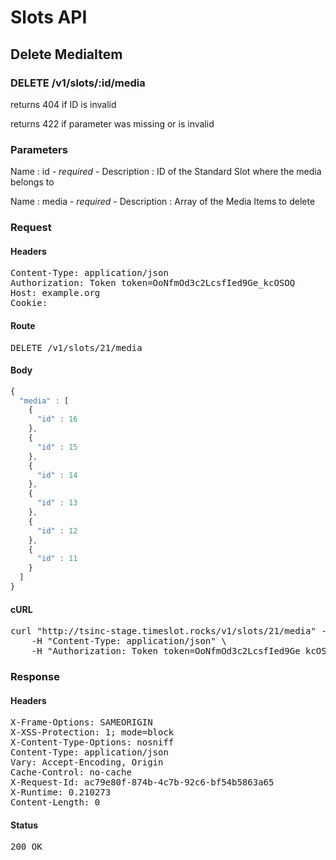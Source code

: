 # Slots API

## Delete MediaItem

### DELETE /v1/slots/:id/media

returns 404 if ID is invalid

returns 422 if parameter was missing or is invalid

### Parameters

Name : id *- required -*
Description : ID of the Standard Slot where the media belongs to

Name : media *- required -*
Description : Array of the Media Items to delete

### Request

#### Headers

<pre>Content-Type: application/json
Authorization: Token token=OoNfmOd3c2LcsfIed9Ge_kcOSOQ
Host: example.org
Cookie: </pre>

#### Route

<pre>DELETE /v1/slots/21/media</pre>

#### Body
```javascript
{
  "media" : [
    {
      "id" : 16
    },
    {
      "id" : 15
    },
    {
      "id" : 14
    },
    {
      "id" : 13
    },
    {
      "id" : 12
    },
    {
      "id" : 11
    }
  ]
}
```


#### cURL

<pre class="request">curl &quot;http://tsinc-stage.timeslot.rocks/v1/slots/21/media&quot; -d &#39;{&quot;media&quot;:[{&quot;id&quot;:16},{&quot;id&quot;:15},{&quot;id&quot;:14},{&quot;id&quot;:13},{&quot;id&quot;:12},{&quot;id&quot;:11}]}&#39; -X DELETE \
	-H &quot;Content-Type: application/json&quot; \
	-H &quot;Authorization: Token token=OoNfmOd3c2LcsfIed9Ge_kcOSOQ&quot;</pre>

### Response

#### Headers

<pre>X-Frame-Options: SAMEORIGIN
X-XSS-Protection: 1; mode=block
X-Content-Type-Options: nosniff
Content-Type: application/json
Vary: Accept-Encoding, Origin
Cache-Control: no-cache
X-Request-Id: ac79e80f-874b-4c7b-92c6-bf54b5863a65
X-Runtime: 0.210273
Content-Length: 0</pre>

#### Status

<pre>200 OK</pre>

